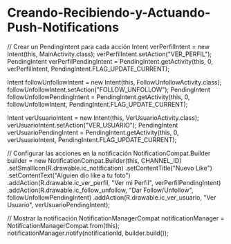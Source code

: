 # Creando-Recibiendo-y-Actuando-Push-Notifications
// Crear un PendingIntent para cada acción
Intent verPerfilIntent = new Intent(this, MainActivity.class);
verPerfilIntent.setAction("VER_PERFIL");
PendingIntent verPerfilPendingIntent = PendingIntent.getActivity(this, 0, verPerfilIntent, PendingIntent.FLAG_UPDATE_CURRENT);

Intent followUnfollowIntent = new Intent(this, FollowUnfollowActivity.class);
followUnfollowIntent.setAction("FOLLOW_UNFOLLOW");
PendingIntent followUnfollowPendingIntent = PendingIntent.getActivity(this, 0, followUnfollowIntent, PendingIntent.FLAG_UPDATE_CURRENT);

Intent verUsuarioIntent = new Intent(this, VerUsuarioActivity.class);
verUsuarioIntent.setAction("VER_USUARIO");
PendingIntent verUsuarioPendingIntent = PendingIntent.getActivity(this, 0, verUsuarioIntent, PendingIntent.FLAG_UPDATE_CURRENT);

// Configurar las acciones en la notificación
NotificationCompat.Builder builder = new NotificationCompat.Builder(this, CHANNEL_ID)
        .setSmallIcon(R.drawable.ic_notification)
        .setContentTitle("Nuevo Like")
        .setContentText("Alguien dio like a tu foto")
        .addAction(R.drawable.ic_ver_perfil, "Ver mi Perfil", verPerfilPendingIntent)
        .addAction(R.drawable.ic_follow_unfollow, "Dar Follow/Unfollow", followUnfollowPendingIntent)
        .addAction(R.drawable.ic_ver_usuario, "Ver Usuario", verUsuarioPendingIntent);

// Mostrar la notificación
NotificationManagerCompat notificationManager = NotificationManagerCompat.from(this);
notificationManager.notify(notificationId, builder.build());
